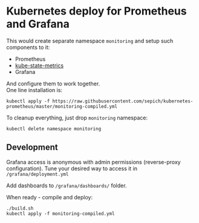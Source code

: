 # Kubernetes deploy for Prometheus and Grafana

This would create separate namespace `monitoring` and setup such components to it:
- Prometheus
- [kube-state-metrics](https://github.com/kubernetes/kube-state-metrics)
- Grafana

And configure them to work together.  
One line installation is:
```
kubectl apply -f https://raw.githubusercontent.com/sepich/kubernetes-prometheus/master/monitoring-compiled.yml
```
To cleanup everything, just drop `monitoring` namespace:
```
kubectl delete namespace monitoring
```

## Development
Grafana access is anonymous with admin permissions (reverse-proxy configuration). Tune your desired way to access it in `/grafana/deployment.yml`

Add dashboards to `/grafana/dashboards/` folder.

When ready - compile and deploy:
```
./build.sh
kubectl apply -f monitoring-compiled.yml
```